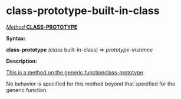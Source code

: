 class-prototype-built-in-class
==============================

[*Method* **CLASS-PROTOTYPE**]()

**Syntax:**

**class-prototype** *(class* built-in-class) => *prototype-instance*

**Description:**

[This is a method on the generic function]()[class-prototype](class-prototype.md).

No behavior is specified for this method beyond that specified for the generic function.

